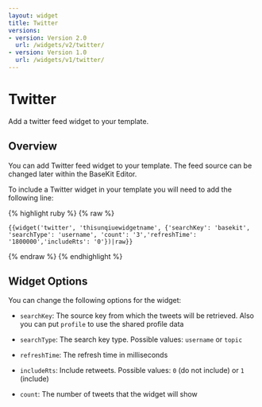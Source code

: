 ```yaml
---
layout: widget
title: Twitter
versions:
- version: Version 2.0
  url: /widgets/v2/twitter/
- version: Version 1.0
  url: /widgets/v1/twitter/
---
```


# Twitter

Add a twitter feed widget to your template.

## Overview

You can add Twitter feed widget to your template. The feed source can be changed later within the BaseKit Editor. 

To include a Twitter widget in your template you will need to add the following line:

{% highlight ruby %}
{% raw %}

	{{widget('twitter', 'thisunqiuewidgetname', {'searchKey': 'basekit', 'searchType': 'username', 'count': '3','refreshTime': '1800000','includeRts': '0'})|raw}}

{% endraw %}
{% endhighlight %}

## Widget Options

You can change the following options for the widget:

* ```searchKey```: The source key from which the tweets will be retrieved. Also you can put ```profile``` to use the shared profile data

* ```searchType```: The search key type. Possible values: ```username``` or ```topic```

* ```refreshTime```: The refresh time in milliseconds

* ```includeRts```: Include retweets. Possible values: ```0``` (do not include) or ```1``` (include)

* ```count```: The number of tweets that the widget will show
